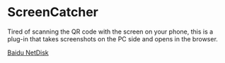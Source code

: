 # ScreenCatcher

Tired of scanning the QR code with the screen on your phone, this is a plug-in that takes screenshots on the PC side and opens in the browser.

[Baidu NetDisk](https://pan.baidu.com/s/1cBvdWQ3MfX6VJ_FxDikkrw?pwd=jd8x)
